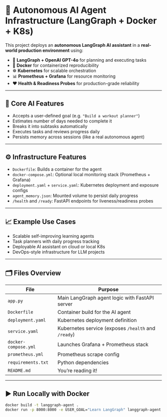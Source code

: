 
# 🚀 Autonomous AI Agent Infrastructure (LangGraph + Docker + K8s)

This project deploys an **autonomous LangGraph AI assistant** in a **real-world production environment** using:

- 🧠 **LangGraph + OpenAI GPT-4o** for planning and executing tasks
- 🐳 **Docker** for containerized reproducibility
- ☸️ **Kubernetes** for scalable orchestration
- 📊 **Prometheus + Grafana** for resource monitoring
- ❤️ **Health & Readiness Probes** for production-grade reliability

---

## 🧠 Core AI Features
- Accepts a user-defined goal (e.g. `"Build a workout planner"`)
- Estimates number of days needed to complete it
- Breaks it into subtasks automatically
- Executes tasks and reviews progress daily
- Persists memory across sessions (like a real autonomous agent)

---

## ⚙️ Infrastructure Features
- `Dockerfile`: Builds a container for the agent
- `docker-compose.yml`: Optional local monitoring stack (Prometheus + Grafana)
- `deployment.yaml` + `service.yaml`: Kubernetes deployment and exposure configs
- `agent_memory.json`: Mounted volume to persist daily progress
- `/health` and `/ready`: FastAPI endpoints for liveness/readiness probes

---

## 📈 Example Use Cases
- Scalable self-improving learning agents
- Task planners with daily progress tracking
- Deployable AI assistant on cloud or local K8s
- DevOps-style infrastructure for LLM projects

---

## 🗂️ Files Overview
| File | Purpose |
|------|---------|
| `app.py` | Main LangGraph agent logic with FastAPI server |
| `Dockerfile` | Container build for the AI agent |
| `deployment.yaml` | Kubernetes deployment definition |
| `service.yaml` | Kubernetes service (exposes `/health` and `/ready`) |
| `docker-compose.yml` | Launches Grafana + Prometheus stack |
| `prometheus.yml` | Prometheus scrape config |
| `requirements.txt` | Python dependencies |
| `README.md` | You’re reading it! |

---

## ▶️ Run Locally with Docker
```bash
docker build -t langgraph-agent .
docker run -p 8000:8000 -e USER_GOAL="Learn LangGraph" langgraph-agent

